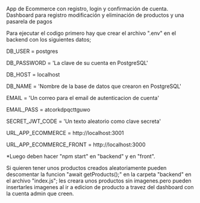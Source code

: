 App de Ecommerce con registro, login y confirmación de cuenta. Dashboard para registro modificación y eliminación de productos y una pasarela de pagos

Para ejecutar el codigo primero hay que crear el archivo ".env" en el backend con los siguientes datos;

DB_USER = postgres

DB_PASSWORD = 'La clave de su cuenta en PostgreSQL'

DB_HOST = localhost

DB_NAME = 'Nombre de la base de datos que crearon en PostgreSQL'

EMAIL = 'Un correo para el email de autenticacion de cuenta'

EMAIL_PASS = atcorkdpqcttguwo 

SECRET_JWT_CODE = 'Un texto aleatorio como clave secreta'

URL_APP_ECOMMERCE = http://localhost:3001

URL_APP_ECOMMERCE_FRONT = http://localhost:3000

*Luego deben hacer "npm start" en "backend" y en "front".

Si quieren tener unos productos creados aleatoriamente pueden descomentar la funcion "await getProducts();" en la carpeta "backend" en el archivo "index.js";
les creara unos productos sin imagenes.pero pueden insertarles imagenes al ir a edicion de producto a travez del dashboard con la cuenta admin que creen.
